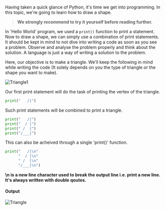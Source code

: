 Having taken a quick glance of Python, it's time we get into programming. In this topic, we're going to learn how to draw a shape.


> **We strongly recommend to try it yourself before reading further.**


In 'Hello World' program, we used a `print()` function to print a statement. Now to draw a shape, we can simply use a combination of print statements. It should be kept in mind to not dive into writing a code as soon as you see a problem. Observe and analyse the problem properly and think about the solution. A language is just a way of writing a solution to the problem.

Here, our objective is to make a triangle. We'll keep the following in mind while writing the code (It solely depends on you 
the type of triangle or the shape you want to make).

![Triangle1](https://user-images.githubusercontent.com/47327461/70930730-e4258b80-205b-11ea-9f41-28231f87cbb3.png)

Our first print statement will do the task of printing the vertex of the triangle.

```python
print("   /|")
```
Such print statements will be combined to print a triangle.

```python
print("   /|")
print("  / |")
print(" /  |")
print("/___|")
```

This can also be acheived through a single 'print()' function.

```python
print("   /|\n"
      "  / |\n"
      " /  |\n"
      "/___|\n")
```

**\n is a new line character used to break the output line i.e. print a new line. It's always written with double qoutes.**

#### Output

![Triangle](https://user-images.githubusercontent.com/47327461/70932155-0a98f600-205f-11ea-8f41-fef654b05dd2.PNG)
